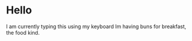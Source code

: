 # Hello

I am currently typing this using my keyboard
Im having buns for breakfast, the food kind. 

